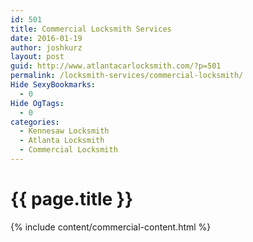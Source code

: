 ```yaml
---
id: 501
title: Commercial Locksmith Services
date: 2016-01-19
author: joshkurz
layout: post
guid: http://www.atlantacarlocksmith.com/?p=501
permalink: /locksmith-services/commercial-locksmith/
Hide SexyBookmarks:
  - 0
Hide OgTags:
  - 0
categories:
  - Kennesaw Locksmith
  - Atlanta Locksmith
  - Commercial Locksmith
---
```


{{ page.title }}
================

<div class="pf-content">
  {% include content/commercial-content.html %}
</div>
